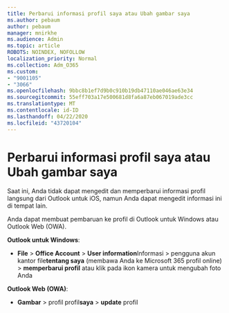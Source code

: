 ```yaml
---
title: Perbarui informasi profil saya atau Ubah gambar saya
ms.author: pebaum
author: pebaum
manager: mnirkhe
ms.audience: Admin
ms.topic: article
ROBOTS: NOINDEX, NOFOLLOW
localization_priority: Normal
ms.collection: Adm_O365
ms.custom:
- "9001105"
- "3066"
ms.openlocfilehash: 9bbc8b1ef7d9b0c910b19db47110ae046ae63e34
ms.sourcegitcommit: 55eff703a17e500681d8fa6a87eb067019ade3cc
ms.translationtype: MT
ms.contentlocale: id-ID
ms.lasthandoff: 04/22/2020
ms.locfileid: "43720104"
---
```

# <a name="update-my-profile-information-or-change-my-picture"></a>Perbarui informasi profil saya atau Ubah gambar saya

Saat ini, Anda tidak dapat mengedit dan memperbarui informasi profil langsung dari Outlook untuk iOS, namun Anda dapat mengedit informasi ini di tempat lain. 

Anda dapat membuat pembaruan ke profil di Outlook untuk Windows atau Outlook Web (OWA). 

**Outlook untuk Windows**: 

- **File** > **Office Account** > **User information**Informasi > pengguna akun kantor file**tentang saya** (membawa Anda ke Microsoft 365 profil online) > **memperbarui profil** atau klik pada ikon kamera untuk mengubah foto Anda  
  
**Outlook Web (OWA)**: 

- **Gambar** > profil profil**saya** > **update** profil
